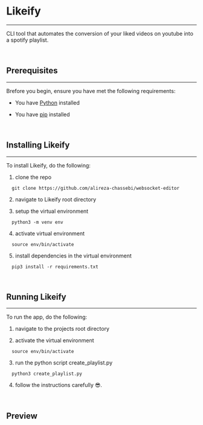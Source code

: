 # Likeify

---

CLI tool that automates the conversion of your liked videos on youtube into a spotify playlist.

   <br />

## Prerequisites

---

Brefore you begin, ensure you have met the following requirements:

- You have [Python](https://www.python.org/downloads/) installed
- You have [pip](https://pip.pypa.io/en/stable/) installed

   <br />

## Installing Likeify

---

To install Likeify, do the following:

1. clone the repo

```
  git clone https://github.com/alireza-chassebi/websocket-editor
```

2. navigate to Likeify root directory

3. setup the virtual environment

```
  python3 -m venv env
```

4. activate virtual environment

```
  source env/bin/activate
```

5. install dependencies in the virtual environment

```
  pip3 install -r requirements.txt
```

   <br />

## Running Likeify

---

To run the app, do the following:

1. navigate to the projects root directory

2. activate the virtual environment

```
  source env/bin/activate
```

3. run the python script create_playlist.py

```
  python3 create_playlist.py
```

4. follow the instructions carefully 😎.

   <br />

## Preview
